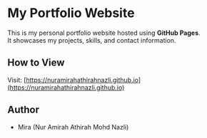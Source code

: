# My Portfolio Website

This is my personal portfolio website hosted using **GitHub Pages**.  
It showcases my projects, skills, and contact information.  

## How to View
Visit: [https://nuramirahathirahnazli.github.io](https://nuramirahathirahnazli.github.io)  

## Author
- Mira (Nur Amirah Athirah Mohd Nazli)
